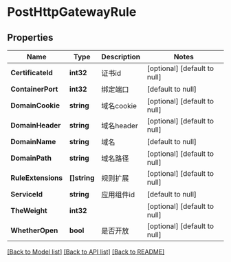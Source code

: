 # PostHttpGatewayRule

## Properties
Name | Type | Description | Notes
------------ | ------------- | ------------- | -------------
**CertificateId** | **int32** | 证书id | [optional] [default to null]
**ContainerPort** | **int32** | 绑定端口 | [default to null]
**DomainCookie** | **string** | 域名cookie | [optional] [default to null]
**DomainHeader** | **string** | 域名header | [optional] [default to null]
**DomainName** | **string** | 域名 | [default to null]
**DomainPath** | **string** | 域名路径 | [optional] [default to null]
**RuleExtensions** | **[]string** | 规则扩展 | [optional] [default to null]
**ServiceId** | **string** | 应用组件id | [default to null]
**TheWeight** | **int32** |  | [optional] [default to null]
**WhetherOpen** | **bool** | 是否开放 | [optional] [default to null]

[[Back to Model list]](../README.md#documentation-for-models) [[Back to API list]](../README.md#documentation-for-api-endpoints) [[Back to README]](../README.md)


